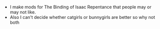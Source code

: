 - I make mods for The Binding of Isaac Repentance that people may or may not like.
- Also I can't decide whether catgirls or bunnygirls are better so why not both
